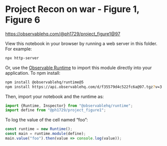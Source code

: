 # Project Recon on war - Figure 1, Figure 6

https://observablehq.com/@ph1729/project_figure1@97

View this notebook in your browser by running a web server in this folder. For
example:

~~~sh
npx http-server
~~~

Or, use the [Observable Runtime](https://github.com/observablehq/runtime) to
import this module directly into your application. To npm install:

~~~sh
npm install @observablehq/runtime@5
npm install https://api.observablehq.com/d/f35579d4c522fc6a@97.tgz?v=3
~~~

Then, import your notebook and the runtime as:

~~~js
import {Runtime, Inspector} from "@observablehq/runtime";
import define from "@ph1729/project_figure1";
~~~

To log the value of the cell named “foo”:

~~~js
const runtime = new Runtime();
const main = runtime.module(define);
main.value("foo").then(value => console.log(value));
~~~
